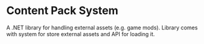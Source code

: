 # Content Pack System
A .NET library for handling external assets (e.g. game mods).
Library comes with system for store external assets and API for loading it.
